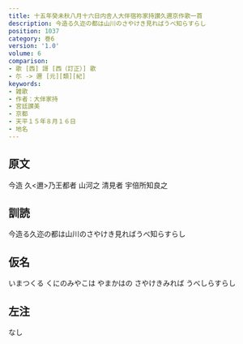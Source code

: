 ```yaml
---
title: 十五年癸未秋八月十六日内舎人大伴宿祢家持讃久邇京作歌一首
description: 今造る久迩の都は山川のさやけき見ればうべ知らすらし
position: 1037
category: 巻6
version: '1.0'
volume: 6
comparison:
- 歌 [西] 謌 [西（訂正）] 歌
- 尓 -> 邇 [元][類][紀]
keywords:
- 雑歌
- 作者：大伴家持
- 宮廷讃美
- 京都
- 天平１５年８月１６日
- 地名
---
```


## 原文

今造 久<邇>乃王都者 山河之 清見者 宇倍所知良之

## 訓読

今造る久迩の都は山川のさやけき見ればうべ知らすらし

## 仮名

いまつくる くにのみやこは やまかはの さやけきみれば うべしらすらし

## 左注

なし
